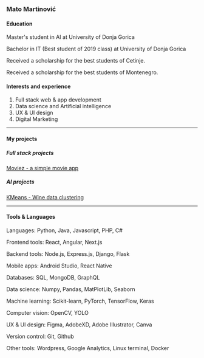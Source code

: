 ### Mato Martinović
#### Education

Master's student in AI at University of Donja Gorica

Bachelor in IT (Best student of 2019 class) at University of Donja Gorica

Received a scholarship for the best students of Cetinje.

Received a scholarship for the best students of Montenegro.

#### Interests and experience
1. Full stack web & app development
2. Data science and Artificial intelligence
3. UX & UI design
4. Digital Marketing
___
#### My projects
##### Full stack projects
[Moviez - a simple movie app](https://github.com/mato-m/movie-app)

##### AI projects
[KMeans - Wine data clustering](https://github.com/mato-m/kmeans-wine)

___
#### Tools & Languages
Languages: Python, Java, Javascript, PHP, C#

Frontend tools: React, Angular, Next.js

Backend tools: Node.js, Express.js, Django, Flask

Mobile apps: Android Studio, React Native

Databases: SQL, MongoDB, GraphQL

Data science: Numpy, Pandas, MatPlotLib, Seaborn

Machine learning: Scikit-learn, PyTorch, TensorFlow, Keras

Computer vision: OpenCV, YOLO

UX & UI design: Figma, AdobeXD, Adobe Illustrator, Canva

Version control: Git, Github

Other tools: Wordpress, Google Analytics, Linux terminal, Docker
